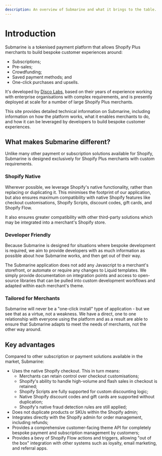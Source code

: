```yaml
---
description: An overview of Submarine and what it brings to the table.
---
```


# Introduction

Submarine is a tokenised payment platform that allows Shopify Plus merchants to build bespoke customer experiences around:

* Subscriptions;
* Pre-sales;
* Crowdfunding;
* Saved payment methods; and
* One-click purchases and upsells.

It's developed by [Disco Labs](https://www.discolabs.com), based on their years of experience working with enterprise organisations with complex requirements, and is presently deployed at scale for a number of large Shopify Plus merchants.

This site provides detailed technical information on Submarine, including information on how the platform works, what it enables merchants to do, and how it can be leveraged by developers to build bespoke customer experiences.

## What makes Submarine different?

Unlike many other payment or subscription solutions available for Shopify, Submarine is designed exclusively for Shopify Plus merchants with custom requirements.

### Shopify Native

Wherever possible, we leverage Shopify's native functionality, rather than replacing or duplicating it. This minimises the footprint of our application, but also ensures maximum compatibility with native Shopify features like checkout customisations, Shopify Scripts, discount codes, gift cards, and Shopify Flow.

It also ensures greater compatibility with other third-party solutions which may be integrated into a merchant's Shopify store.

### Developer Friendly

Because Submarine is designed for situations where bespoke development is required, we aim to provide developers with as much information as possible about how Submarine works, and then get out of their way.

The Submarine application does not add any Javascript to a merchant's storefront, or automate or require any changes to Liquid templates. We simply provide documentation on integration points and access to open-source libraries that can be pulled into custom development workflows and adapted within each merchant's theme.

### Tailored for Merchants

Submarine will never be a "one-click install" type of application - but we see that as a virtue, not a weakness. We have a direct, one to one relationship with everyone using the platform and as a result are able to ensure that Submarine adapts to meet the needs of merchants, not the other way around.

## Key advantages

Compared to other subscription or payment solutions available in the market, Submarine:

* Uses the native Shopify checkout. This in turn means:
  * Merchants can retain control over checkout customisations;
  * Shopify's ability to handle high-volume and flash sales in checkout is retained;
  * Shopify Scripts are fully supported for custom discounting logic;
  * Native Shopify discount codes and gift cards are supported without duplication;
  * Shopify's native fraud detection rules are still applied;
* Does not duplicate products or SKUs within the Shopify admin;
* Integrates directly with the Shopify admin for order management, including refunds;
* Provides a comprehensive customer-facing theme API for completely bespoke payment and subscription management by customers;
* Provides a bevy of Shopify Flow actions and triggers, allowing "out of the box" integration with other systems such as loyalty, email marketing, and referral apps.

